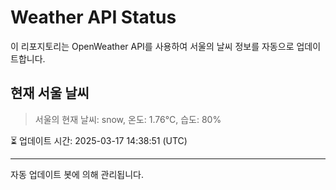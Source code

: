 
# Weather API Status

이 리포지토리는 OpenWeather API를 사용하여 서울의 날씨 정보를 자동으로 업데이트합니다.

## 현재 서울 날씨
> 서울의 현재 날씨: snow, 온도: 1.76°C, 습도: 80%

⏳ 업데이트 시간: 2025-03-17 14:38:51 (UTC)

---
자동 업데이트 봇에 의해 관리됩니다.
